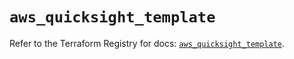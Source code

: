 # `aws_quicksight_template`

Refer to the Terraform Registry for docs: [`aws_quicksight_template`](https://registry.terraform.io/providers/hashicorp/aws/4.67.0/docs/resources/quicksight_template).
